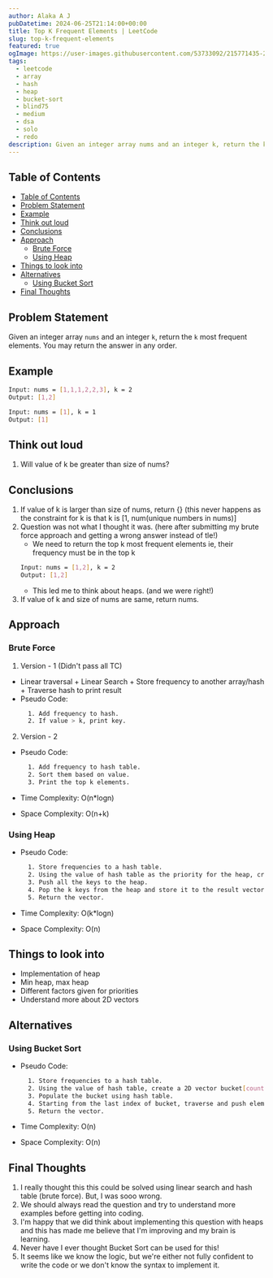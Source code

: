 ```yaml
---
author: Alaka A J
pubDatetime: 2024-06-25T21:14:00+00:00
title: Top K Frequent Elements | LeetCode
slug: top-k-frequent-elements
featured: true
ogImage: https://user-images.githubusercontent.com/53733092/215771435-25408246-2309-4f8b-a781-1f3d93bdf0ec.png
tags:
  - leetcode
  - array
  - hash
  - heap
  - bucket-sort
  - blind75
  - medium
  - dsa
  - solo
  - redo
description: Given an integer array nums and an integer k, return the k most frequent elements. You may return the answer in any order.
---
```


## Table of Contents

- [Table of Contents](#table-of-contents)
- [Problem Statement](#problem-statement)
- [Example](#example)
- [Think out loud](#think-out-loud)
- [Conclusions](#conclusions)
- [Approach](#approach)
  - [Brute Force](#brute-force-)
  - [Using Heap](#using-heap)
- [Things to look into](#things-to-look-into)
- [Alternatives](#alternatives)
  - [Using Bucket Sort](#using-bucket-sort)
- [Final Thoughts](#final-thoughts)

## Problem Statement

Given an integer array `nums` and an integer `k`, return the `k` most frequent elements. You may return the answer in any order.

## Example

```bash
Input: nums = [1,1,1,2,2,3], k = 2
Output: [1,2]

Input: nums = [1], k = 1
Output: [1]
```

## Think out loud

1. Will value of k be greater than size of nums?

## Conclusions

1. If value of k is larger than size of nums, return {} (this never happens as the constraint for k is that k is [1, num(unique numbers in nums)]
2. Question was not what I thought it was. (here after submitting my brute force approach and getting a wrong answer instead of tle!)
   - We need to return the top k most frequent elements ie, their frequency must be in the top k
   ```bash
   Input: nums = [1,2], k = 2
   Output: [1,2]
   ```
   - This led me to think about heaps. (and we were right!)
3. If value of k and size of nums are same, return nums.

## Approach

### Brute Force

1. Version - 1 (Didn't pass all TC)

- Linear traversal + Linear Search + Store frequency to another array/hash + Traverse hash to print result
- Pseudo Code:
  ```bash
    1. Add frequency to hash.
    2. If value > k, print key.
  ```

2. Version - 2

- Pseudo Code:

  ```bash
    1. Add frequency to hash table.
    2. Sort them based on value.
    3. Print the top k elements.
  ```

- Time Complexity: O(n\*logn)
- Space Complexity: O(n+k)

### Using Heap

- Pseudo Code:

  ```bash
    1. Store frequencies to a hash table.
    2. Using the value of hash table as the priority for the heap, create a heap.
    3. Push all the keys to the heap.
    4. Pop the k keys from the heap and store it to the result vector.
    5. Return the vector.
  ```

- Time Complexity: O(k\*logn)
- Space Complexity: O(n)

## Things to look into

- Implementation of heap
- Min heap, max heap
- Different factors given for priorities
- Understand more about 2D vectors

## Alternatives

### Using Bucket Sort

- Pseudo Code:

  ```bash
    1. Store frequencies to a hash table.
    2. Using the value of hash table, create a 2D vector bucket[count][value].
    3. Populate the bucket using hash table.
    4. Starting from the last index of bucket, traverse and push elements to result vector till we get k elements.
    5. Return the vector.
  ```

- Time Complexity: O(n)
- Space Complexity: O(n)

## Final Thoughts

1. I really thought this this could be solved using linear search and hash table (brute force). But, I was sooo wrong.
2. We should always read the question and try to understand more examples before getting into coding.
3. I'm happy that we did think about implementing this question with heaps and this has made me believe that I'm improving and my brain is learning.
4. Never have I ever thought Bucket Sort can be used for this!
5. It seems like we know the logic, but we're either not fully confident to write the code or we don't know the syntax to implement it.
